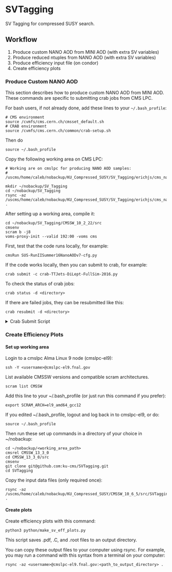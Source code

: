 # SVTagging

SV Tagging for compressed SUSY search.

## Workflow

1. Produce custom NANO AOD from MINI AOD (with extra SV variables)
2. Produce reduced ntuples from NANO AOD (with extra SV variables)
3. Produce efficiency input file (on condor)
4. Create efficiency plots

### Produce Custom NANO AOD

This section describes how to produce custom NANO AOD from MINI AOD.
These commands are specific to submitting crab jobs from CMS LPC.

For bash users, if not already done, add these lines to your `~/.bash_profile`:
```
# CMS environment
source /cvmfs/cms.cern.ch/cmsset_default.sh
# CRAB environment
source /cvmfs/cms.cern.ch/common/crab-setup.sh
```
Then do 
```
source ~/.bash_profile
```

Copy the following working area on CMS LPC:
```
# Working are on cmslpc for producing NANO AOD samples:
# /uscms/home/caleb/nobackup/KU_Compressed_SUSY/SV_Tagging/erichjs/cms_nano/CMSSW_10_2_22/src

mkdir ~/nobackup/SV_Tagging
cd ~/nobackup/SV_Tagging
rsync -az /uscms/home/caleb/nobackup/KU_Compressed_SUSY/SV_Tagging/erichjs/cms_nano/CMSSW_10_2_22 .
```

After setting up a working area, compile it:
```
cd ~/nobackup/SV_Tagging/CMSSW_10_2_22/src
cmsenv
scram b -j8
voms-proxy-init --valid 192:00 -voms cms
```

First, test that the code runs locally, for example:
```
cmsRun SUS-RunIISummer16NanoAODv7-cfg.py
```

If the code works locally, then you can submit to crab, for example:
```
crab submit -c crab-TTJets-DiLept-FullSim-2016.py
```

To check the status of crab jobs:
```
crab status -d <directory>
```

If there are failed jobs, they can be resubmitted like this:
```
crab resubmit -d <directory>
```

<details>
<summary>Crab Submit Script</summary>

You may use this crab submit script... though it should be tested first.
```
python submitTreesLPC.py -c <config> -d <dir> -f <datasets>
```
where `<config>` is a CMS config file, `<dir>` is a directory name for the crab submission, and `<datasets>` is a text file listing full dataset names with one dataset per line.

For example,
```
python submitTreesLPC.py -c SUS-RunIISummer16NanoAODv7-cfg.py -d TTJets-DiLept-FullSim-2016-Test -f Datasets-TTJets-DiLept-FullSim-2016.txt
```

</details>

### Create Efficiency Plots

#### Set up working area

Login to a cmslpc Alma Linux 9 node (cmslpc-el9):
```
ssh -Y <username>@cmslpc-el9.fnal.gov
```

List available CMSSW versions and compatible scram architectures.
```
scram list CMSSW
```

Add this line to your ~/.bash_profile (or just run this command if you prefer):
```
export SCRAM_ARCH=el9_amd64_gcc12
```

If you edited ~/.bash_profile, logout and log back in to cmslpc-el9, or do:
```
source ~/.bash_profile
```

Then run these set up commands in a directory of your choice in ~/nobackup:
```
cd ~/nobackup/<working_area_path>
cmsrel CMSSW_13_3_0
cd CMSSW_13_3_0/src
cmsenv
git clone git@github.com:ku-cms/SVTagging.git
cd SVTagging
```

Copy the input data files (only required once):
```
rsync -az /uscms/home/caleb/nobackup/KU_Compressed_SUSY/CMSSW_10_6_5/src/SVTagging/data .
```

#### Create plots

Create efficiency plots with this command:
```
python3 python/make_sv_eff_plots.py
```
This script saves .pdf, .C, and .root files to an output directory. 

You can copy these output files to your computer using rsync. 
For example, you may run a command with this syntax from a terminal on your computer:
```
rsync -az <username>@cmslpc-el9.fnal.gov:<path_to_output_directory> .
```

